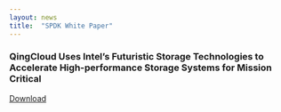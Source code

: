 ```yaml
---
layout: news
title:  "SPDK White Paper"
---
```


###  QingCloud Uses Intel’s Futuristic Storage Technologies to Accelerate High-performance Storage Systems for Mission Critical
<a href="{{ baseurl }}/files/QingCloud.pdf" download>Download</a>